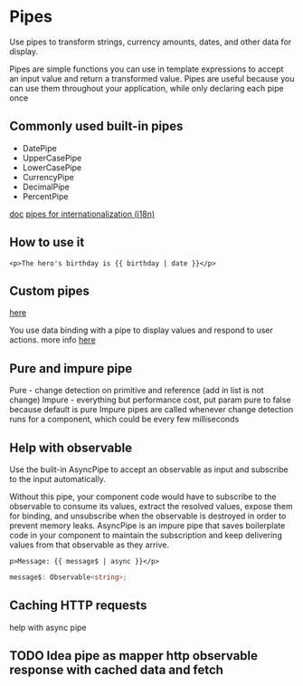 # Pipes

Use pipes to transform strings, currency amounts, dates, and other data for display.

Pipes are simple functions you can use in template expressions to accept an input value and return a transformed value. Pipes are useful because you can use them throughout your application, while only declaring each pipe once

## Commonly used built-in pipes
* DatePipe
* UpperCasePipe
* LowerCasePipe
* CurrencyPipe
* DecimalPipe
* PercentPipe

[doc](https://angular.io/api/common#pipes)
[pipes for internationalization (i18n)](https://angular.io/guide/i18n#i18n-pipes)

## How to use it
```angular2html
<p>The hero's birthday is {{ birthday | date }}</p>
```

## Custom pipes
[here](https://angular.io/guide/pipes#creating-pipes-for-custom-data-transformations)

You use data binding with a pipe to display values and respond to user actions.
more info [here](https://angular.io/guide/pipes#creating-pipes-for-custom-data-transformations)

## Pure and impure pipe
Pure - change detection on primitive and reference (add in list is not change)
Impure - everything but performance cost, put param pure to false because default is pure
Impure pipes are called whenever change detection runs for a component, which could be every few milliseconds

## Help with observable
Use the built-in AsyncPipe to accept an observable as input and subscribe to the input automatically. 

Without this pipe, your component code would have to subscribe to the observable to consume its values, extract the resolved 
values, expose them for binding, and unsubscribe when the observable is destroyed in order to prevent memory leaks.
AsyncPipe is an impure pipe that saves boilerplate code in your component to maintain the subscription and keep 
delivering values from that observable as they arrive.

```angular2html
p>Message: {{ message$ | async }}</p>
```
```typescript
message$: Observable<string>;
```

## Caching HTTP requests
help with async pipe

## TODO Idea pipe as mapper http observable response with cached data and fetch
